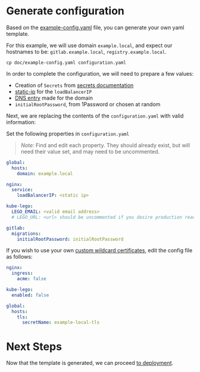 # Generate configuration

Based on the [example-config.yaml](../example-config.yaml) file, you can generate
your own yaml template.

For this example, we will use domain `example.local`, and expect our hostnames to be: `gitlab.example.local`, `registry.example.local`.

```
cp doc/example-config.yaml configuration.yaml
```

In order to complete the configuration, we will need to prepare a few values:
- Creation of `Secrets` from [secrets documentation](secrets.md)
- [static-ip][] for the `loadBalancerIP`
- [DNS entry][] made for the domain
- `initialRootPassword`, from 1Password or chosen at random

Next, we are replacing the contents of the `configuration.yaml` with valid
information:

Set the following properties in `configuration.yaml`

> *Note:* Find and edit each property. They should already exist, but will need their value set, and may need to be uncommented.

```YAML
global:
  hosts:
    domain: example.local

nginx:
  service:
    loadBalancerIP: <static ip>

kube-lego:
  LEGO_EMAIL: <valid email address>
  # LEGO_URL: <url> should be uncommented if you desire production ready certificates

gitlab:
  migrations:
    initialRootPassword: initialRootPassword
```

If you wish to use your own [custom wildcard certificates](secrets.md#custom-certificates),
edit the config file as follows:

```YAML
nginx:
  ingress:
    acme: false
```

```YAML
kube-lego:
  enabled: false
```

```YAML
global:
  hosts:
    tls:
      secretName: example-local-tls
```

# Next Steps

Now that the template is generated, we can proceed [to deployment](deployment.md).

[static-ip]: resources.md#static-ip
[DNS entry]: resources.md#dns-entry
[secret-gl-certs]: secrets.md#gitlab-certificates
[secret-reg-certs]: secrets.md#registry-certificates

